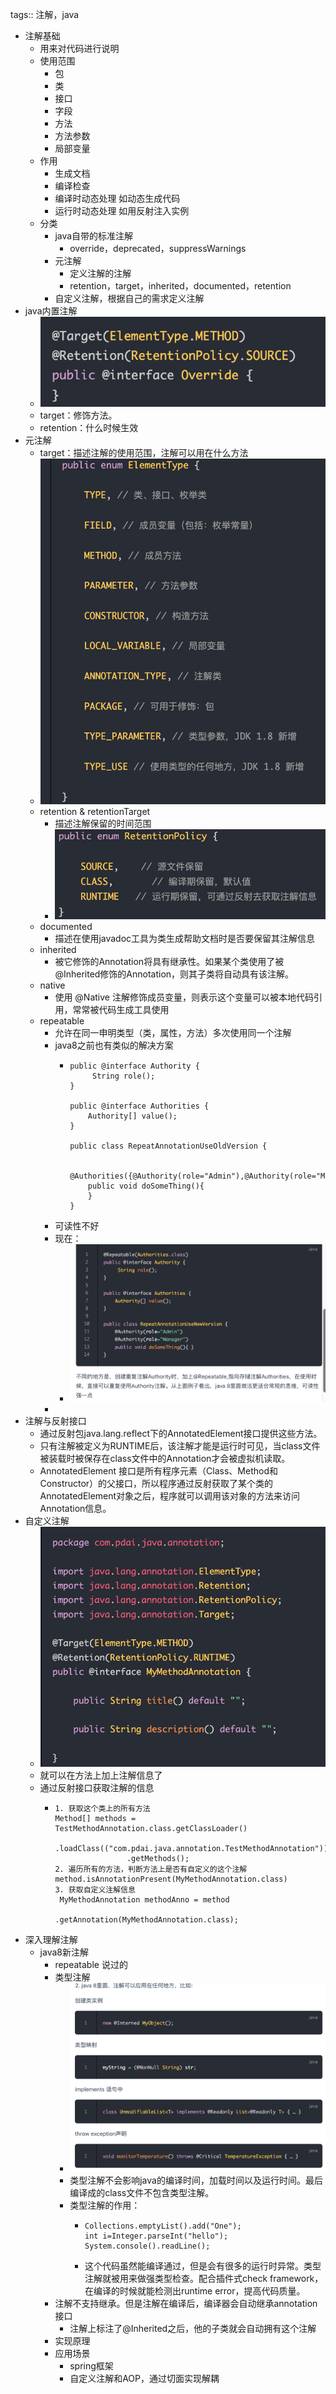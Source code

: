 tags:: 注解，java

- 注解基础
	- 用来对代码进行说明
	- 使用范围
		- 包
		- 类
		- 接口
		- 字段
		- 方法
		- 方法参数
		- 局部变量
	- 作用
		- 生成文档
		- 编译检查
		- 编译时动态处理 如动态生成代码
		- 运行时动态处理 如用反射注入实例
	- 分类
		- java自带的标准注解
			- override，deprecated，suppressWarnings
		- 元注解
			- 定义注解的注解
			- retention，target，inherited，documented，retention
		- 自定义注解，根据自己的需求定义注解
- java内置注解
	- ![image.png](../assets/image_1678602251290_0.png)
	- target：修饰方法。
	- retention：什么时候生效
- 元注解
	- target：描述注解的使用范围，注解可以用在什么方法
	- ![image.png](../assets/image_1678602458264_0.png)
	- retention & retentionTarget
		- 描述注解保留的时间范围
		- ![image.png](../assets/image_1678602505610_0.png)
	- documented
		- 描述在使用javadoc工具为类生成帮助文档时是否要保留其注解信息
	- inherited
		- 被它修饰的Annotation将具有继承性。如果某个类使用了被@Inherited修饰的Annotation，则其子类将自动具有该注解。
	- native
		- 使用 @Native 注解修饰成员变量，则表示这个变量可以被本地代码引用，常常被代码生成工具使用
	- repeatable
		- 允许在同一申明类型（类，属性，方法）多次使用同一个注解
		- java8之前也有类似的解决方案
			- ```
			  public @interface Authority {
			       String role();
			  }
			  
			  public @interface Authorities {
			      Authority[] value();
			  }
			  
			  public class RepeatAnnotationUseOldVersion {
			  
			      @Authorities({@Authority(role="Admin"),@Authority(role="Manager")})
			      public void doSomeThing(){
			      }
			  }
			  ```
		- 可读性不好
		- 现在：
			- ![image.png](../assets/image_1678602979876_0.png)
		-
- 注解与反射接口
	- 通过反射包java.lang.reflect下的AnnotatedElement接口提供这些方法。
	- 只有注解被定义为RUNTIME后，该注解才能是运行时可见，当class文件被装载时被保存在class文件中的Annotation才会被虚拟机读取。
	- AnnotatedElement 接口是所有程序元素（Class、Method和Constructor）的父接口，所以程序通过反射获取了某个类的AnnotatedElement对象之后，程序就可以调用该对象的方法来访问Annotation信息。
- 自定义注解
	- ![image.png](../assets/image_1678603397623_0.png)
	- 就可以在方法上加上注解信息了
	- 通过反射接口获取注解的信息
		- ```
		  1. 获取这个类上的所有方法
		  Method[] methods = TestMethodAnnotation.class.getClassLoader()
		                  .loadClass(("com.pdai.java.annotation.TestMethodAnnotation"))
		                  .getMethods();
		  2. 遍历所有的方法，判断方法上是否有自定义的这个注解
		  method.isAnnotationPresent(MyMethodAnnotation.class)
		  3. 获取自定义注解信息
		   MyMethodAnnotation methodAnno = method
		                              .getAnnotation(MyMethodAnnotation.class);
		  ```
- 深入理解注解
	- java8新注解
		- repeatable 说过的
		- 类型注解
			- ![image.png](../assets/image_1678605577220_0.png)
			- 类型注解不会影响java的编译时间，加载时间以及运行时间。最后编译成的class文件不包含类型注解。
			- 类型注解的作用：
				- ```
				  Collections.emptyList().add("One");
				  int i=Integer.parseInt("hello");
				  System.console().readLine();
				  ```
				- 这个代码虽然能编译通过，但是会有很多的运行时异常。类型注解就被用来做强类型检查。配合插件式check framework，在编译的时候就能检测出runtime error，提高代码质量。
		- 注解不支持继承。但是注解在编译后，编译器会自动继承annotation接口
			- 注解上标注了@Inherited之后，他的子类就会自动拥有这个注解
		- 实现原理
		- 应用场景
			- spring框架
			- 自定义注解和AOP，通过切面实现解耦
